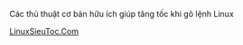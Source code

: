 Các thủ thuật cơ bản hữu ích giúp tăng tốc khi gõ lệnh Linux


[LinuxSieuToc.Com](https://linuxsieutoc.com)